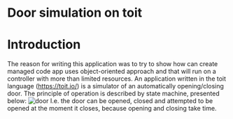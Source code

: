 # Door simulation on toit
# Introduction
The reason for writing this application was to try to show how can create managed code app uses object-oriented approach and that will run on a controller with more than limited resources.
An application written in the toit language (https://toit.io/) is a simulator of an automatically opening/closing door. The principle of operation is described by state machine, presented below:
![door](https://github.com/mk590901/door_simulation_on_toit/assets/125393245/9e25e66b-e0e5-4d98-bc1b-510ae96672b5)
I.e. the door can be opened, closed and attempted to be opened at the moment it closes, because opening and closing  take time.


